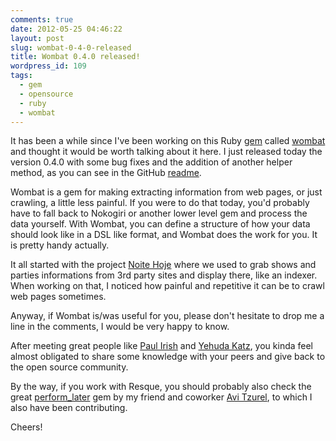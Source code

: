 ```yaml
---
comments: true
date: 2012-05-25 04:46:22
layout: post
slug: wombat-0-4-0-released
title: Wombat 0.4.0 released!
wordpress_id: 109
tags:
  - gem
  - opensource
  - ruby
  - wombat
---
```


It has been a while since I've been working on this Ruby [gem](https://rubygems.org/gems/wombat) called [wombat](https://github.com/felipecsl/wombat) and thought it would be worth talking about it here. I just released today the version 0.4.0 with some bug fixes and the addition of another helper method, as you can see in the GitHub [readme](https://github.com/felipecsl/wombat).

Wombat is a gem for making extracting information from web pages, or just crawling, a little less painful. If you were to do that today, you'd probably have to fall back to Nokogiri or another lower level gem and process the data yourself. With Wombat, you can define a structure of how your data should look like in a DSL like format, and Wombat does the work for you. It is pretty handy actually.

It all started with the project [Noite Hoje](http://noitehoje.com.br) where we used to grab shows and parties informations from 3rd party sites and display there, like an indexer. When working on that, I noticed how painful and repetitive it can be to crawl web pages sometimes.

Anyway, if Wombat is/was useful for you, please don't hesitate to drop me a line in the comments, I would be very happy to know.

After meeting great people like [Paul Irish](https://twitter.com/#!/paul_irish) and [Yehuda Katz](https://twitter.com/#!/wycats), you kinda feel almost obligated to share some knowledge with your peers and give back to the open source community.

By the way, if you work with Resque, you should probably also check the great [perform_later](https://github.com/kensodev/perform_later) gem by my friend and coworker [Avi Tzurel](http://kensodev.com/), to which I also have been contributing.

Cheers!
